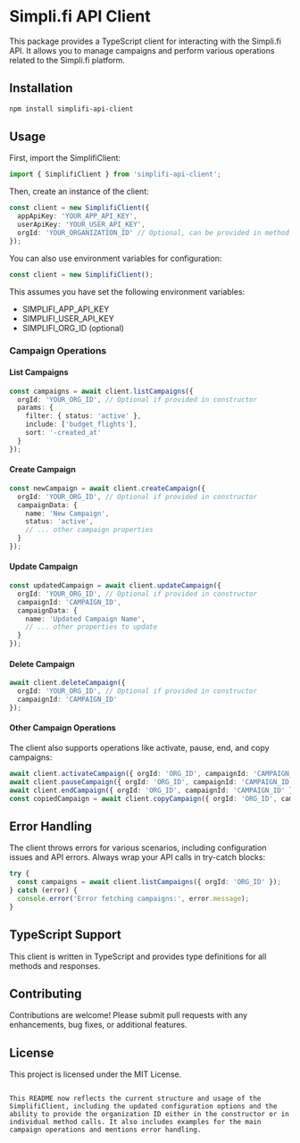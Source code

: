 # Simpli.fi API Client

This package provides a TypeScript client for interacting with the Simpli.fi API. It allows you to manage campaigns and perform various operations related to the Simpli.fi platform.

## Installation

```bash
npm install simplifi-api-client
```

## Usage

First, import the SimplifiClient:

```typescript
import { SimplifiClient } from 'simplifi-api-client';
```

Then, create an instance of the client:

```typescript
const client = new SimplifiClient({
  appApiKey: 'YOUR_APP_API_KEY',
  userApiKey: 'YOUR_USER_API_KEY',
  orgId: 'YOUR_ORGANIZATION_ID' // Optional, can be provided in method calls
});
```

You can also use environment variables for configuration:

```typescript
const client = new SimplifiClient();
```

This assumes you have set the following environment variables:
- SIMPLIFI_APP_API_KEY
- SIMPLIFI_USER_API_KEY
- SIMPLIFI_ORG_ID (optional)

### Campaign Operations

#### List Campaigns

```typescript
const campaigns = await client.listCampaigns({
  orgId: 'YOUR_ORG_ID', // Optional if provided in constructor
  params: {
    filter: { status: 'active' },
    include: ['budget_flights'],
    sort: '-created_at'
  }
});
```

#### Create Campaign

```typescript
const newCampaign = await client.createCampaign({
  orgId: 'YOUR_ORG_ID', // Optional if provided in constructor
  campaignData: {
    name: 'New Campaign',
    status: 'active',
    // ... other campaign properties
  }
});
```

#### Update Campaign

```typescript
const updatedCampaign = await client.updateCampaign({
  orgId: 'YOUR_ORG_ID', // Optional if provided in constructor
  campaignId: 'CAMPAIGN_ID',
  campaignData: {
    name: 'Updated Campaign Name',
    // ... other properties to update
  }
});
```

#### Delete Campaign

```typescript
await client.deleteCampaign({
  orgId: 'YOUR_ORG_ID', // Optional if provided in constructor
  campaignId: 'CAMPAIGN_ID'
});
```

#### Other Campaign Operations

The client also supports operations like activate, pause, end, and copy campaigns:

```typescript
await client.activateCampaign({ orgId: 'ORG_ID', campaignId: 'CAMPAIGN_ID' });
await client.pauseCampaign({ orgId: 'ORG_ID', campaignId: 'CAMPAIGN_ID' });
await client.endCampaign({ orgId: 'ORG_ID', campaignId: 'CAMPAIGN_ID' });
const copiedCampaign = await client.copyCampaign({ orgId: 'ORG_ID', campaignId: 'CAMPAIGN_ID' });
```

## Error Handling

The client throws errors for various scenarios, including configuration issues and API errors. Always wrap your API calls in try-catch blocks:

```typescript
try {
  const campaigns = await client.listCampaigns({ orgId: 'ORG_ID' });
} catch (error) {
  console.error('Error fetching campaigns:', error.message);
}
```

## TypeScript Support

This client is written in TypeScript and provides type definitions for all methods and responses.

## Contributing

Contributions are welcome! Please submit pull requests with any enhancements, bug fixes, or additional features.

## License

This project is licensed under the MIT License.
```

This README now reflects the current structure and usage of the SimplifiClient, including the updated configuration options and the ability to provide the organization ID either in the constructor or in individual method calls. It also includes examples for the main campaign operations and mentions error handling.
